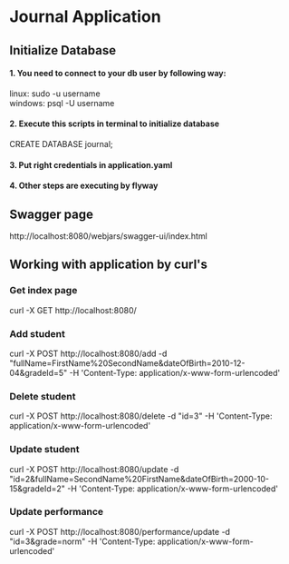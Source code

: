 # Journal Application

## Initialize Database
#### 1. You need to connect to your db user by following way:
linux: sudo -u username <br/>
windows: psql -U username
#### 2. Execute this scripts in terminal to initialize database
CREATE DATABASE journal;
#### 3. Put right credentials in application.yaml
#### 4. Other steps are executing by flyway

## Swagger page
http://localhost:8080/webjars/swagger-ui/index.html

## Working with application by curl's

### Get index page
 curl -X GET http://localhost:8080/
### Add student
 curl -X POST http://localhost:8080/add -d "fullName=FirstName%20SecondName&dateOfBirth=2010-12-04&gradeId=5" -H 'Content-Type: application/x-www-form-urlencoded'
### Delete student
 curl -X POST http://localhost:8080/delete -d "id=3" -H 'Content-Type: application/x-www-form-urlencoded'
### Update student
 curl -X POST http://localhost:8080/update -d "id=2&fullName=SecondName%20FirstName&dateOfBirth=2000-10-15&gradeId=2" -H 'Content-Type: application/x-www-form-urlencoded'
### Update performance
 curl -X POST http://localhost:8080/performance/update -d "id=3&grade=norm" -H 'Content-Type: application/x-www-form-urlencoded'